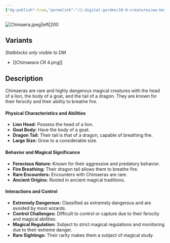 ```yaml
---
{"dg-publish":true,"permalink":"/1-digital-garden/10-0-creatures/ww-bestiary/chimaera/","tags":["#creature","beast"]}
---
```


![Chimaera.jpeg|left|200](/img/user/1%20DIGITAL%20GARDEN/10.0%20CREATURES/(Attachments)/WW%20Bestiary/Chimaera.jpeg)

## Variants
*Statblocks only visible to DM*
- [[Chimaeara CR 4.png]]

## Description

Chimaeras are rare and highly dangerous magical creatures with the head of a lion, the body of a goat, and the tail of a dragon. They are known for their ferocity and their ability to breathe fire.

#### Physical Characteristics and Abilities

* **Lion Head:** Possess the head of a lion.
* **Goat Body:** Have the body of a goat.
* **Dragon Tail:** Their tail is that of a dragon, capable of breathing fire.
* **Large Size:** Grow to a considerable size.

#### Behavior and Magical Significance

* **Ferocious Nature:** Known for their aggressive and predatory behavior.
* **Fire Breathing:** Their dragon tail allows them to breathe fire.
* **Rare Encounters:** Encounters with Chimaeras are rare.
* **Ancient Origins:** Rooted in ancient magical traditions.

#### Interactions and Control

* **Extremely Dangerous:** Classified as extremely dangerous and are avoided by most wizards.
* **Control Challenges:** Difficult to control or capture due to their ferocity and magical abilities.
* **Magical Regulation:** Subject to strict magical regulations and monitoring due to their extreme danger.
* **Rare Sightings:** Their rarity makes them a subject of magical study.
